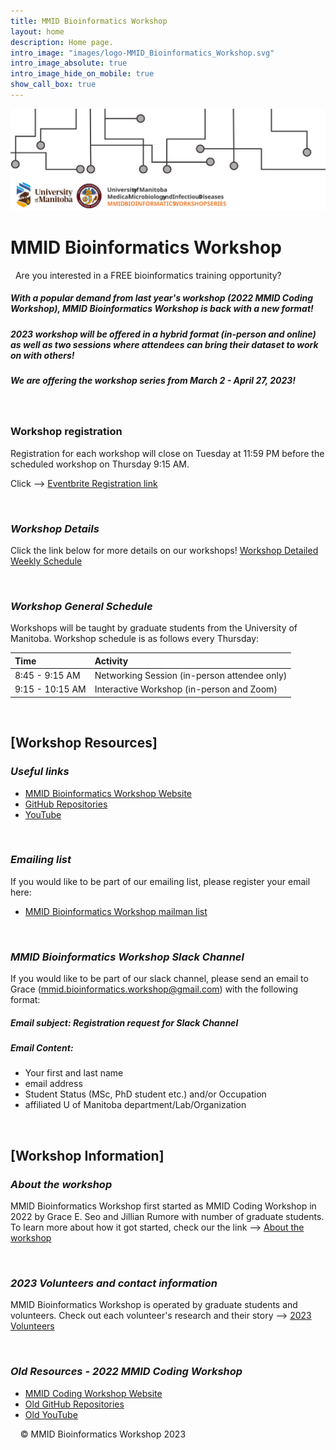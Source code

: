 ```yaml
---
title: MMID Bioinformatics Workshop
layout: home
description: Home page.
intro_image: "images/logo-MMID_Bioinformatics_Workshop.svg"
intro_image_absolute: true
intro_image_hide_on_mobile: true
show_call_box: true
---
```


![Workshop logo](/images/logo-MMID_Bioinformatics_Workshop.svg)

# MMID Bioinformatics Workshop

&nbsp; 
Are you interested in a FREE bioinformatics training opportunity?
##### With a popular demand from last year's workshop (2022 MMID Coding Workshop), MMID Bioinformatics Workshop is back with a new format!
##### 2023 workshop will be offered in a hybrid format (in-person and online) as well as two sessions where attendees can bring their dataset to work on with others!
##### We are offering the workshop series from March 2 - April 27, 2023!
&nbsp; 


### Workshop registration
Registration for each workshop will close on Tuesday at 11:59 PM before the scheduled workshop on Thursday 9:15 AM.

Click --> [Eventbrite Registration link](https://www.eventbrite.com/e/2023-mmid-bioinformatics-workshop-tickets-556600877207?utm-campaign=social&utm-content=attendeeshare&utm-medium=discovery&utm-term=listing&utm-source=cp&aff=escb)


&nbsp; 
### *Workshop Details*
Click the link below for more details on our workshops!
[Workshop Detailed Weekly Schedule](https://mmid-bioinformatics-workshop.github.io/docs/workshop-details.md)


&nbsp; 
### *Workshop General Schedule*
Workshops will be taught by graduate students from the University of Manitoba.
Workshop schedule is as follows every Thursday:

| Time               | Activity                                     | 
| :---               | :---                                         |
| 8:45 - 9:15 AM     | Networking Session (in-person attendee only) |
| 9:15 - 10:15 AM    | Interactive Workshop (in-person and Zoom)    |

&nbsp; 
## [Workshop Resources]

### *Useful links*
- [MMID Bioinformatics Workshop Website](https://mmid-bioinformatics-workshop.github.io)
- [GitHub Repositories](https://github.com/mmid-bioinformatics-workshop)
- [YouTube](https://www.youtube.com/@mmidbioinformaticsworkshop)


&nbsp; 
### *Emailing list*
If you would like to be part of our emailing list, please register your email here:
- [MMID Bioinformatics Workshop mailman list](http://lists.umanitoba.ca/mailman/listinfo/mmid-coding-workshop)


&nbsp; 
### *MMID Bioinformatics Workshop Slack Channel*
If you would like to be part of our slack channel, please send an email to Grace (mmid.bioinformatics.workshop@gmail.com) with the following format:
##### Email subject: Registration request for Slack Channel
##### Email Content: 
- Your first and last name 
- email address
- Student Status (MSc, PhD student etc.) and/or Occupation 
- affiliated U of Manitoba department/Lab/Organization


&nbsp;
## [Workshop Information] 

### *About the workshop*
MMID Bioinformatics Workshop first started as MMID Coding Workshop in 2022 by Grace E. Seo and Jillian Rumore with number of graduate students. To learn more about how it got started, check our the link --> [About the workshop](https://mmid-bioinformatics-workshop.github.io/docs/About.md)


&nbsp; 
### *2023 Volunteers and contact information*
MMID Bioinformatics Workshop is operated by graduate students and volunteers. Check out each volunteer's research and their story --> [2023 Volunteers](https://mmid-bioinformatics-workshop.github.io/docs/2023-Volunteers.md)


&nbsp; 
### *Old Resources - 2022 MMID Coding Workshop*
- [MMID Coding Workshop Website](https://umanitobammidsc.ca/mmid-coding-workshop/)
- [Old GitHub Repositories](https://github.com/MMID-coding-workshop)
- [Old YouTube](https://www.youtube.com/channel/UClspbw7f-6Wk0BUiI6H05OQ)




&nbsp; 
&nbsp; 
© MMID Bioinformatics Workshop 2023
